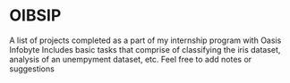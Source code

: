 # OIBSIP
A list of projects completed as a part of my internship program with Oasis Infobyte
Includes basic tasks that comprise of classifying the iris dataset, analysis of an unempyment dataset, etc.
Feel free to add notes or suggestions 
